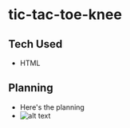 # tic-tac-toe-knee

## Tech Used

- HTML

## Planning

- Here's the planning
- ![alt text](./image-in-thi-repo)
